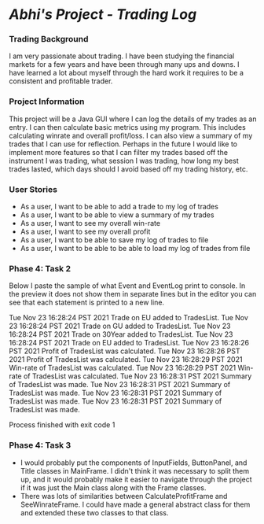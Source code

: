 # *Abhi's Project - Trading Log*

### Trading Background

I am very passionate about trading. I have been studying the financial markets for a few years and have been
through many ups and downs. I have learned a lot about myself through the hard work it requires to be a
consistent and profitable trader.

### Project Information

This project will be a Java GUI where I can log the details of my trades as an entry. I can then calculate basic
metrics using my program. This includes calculating winrate and overall profit/loss. I can also view a summary
of my trades that I can use for reflection. Perhaps in the future I would like to implement more features so that
I can filter my trades based off the instrument I was trading, what session I was trading, how long my best trades
lasted, which days should I avoid based off my trading history, etc.

### User Stories

- As a user, I want to be able to add a trade to my log of trades
- As a user, I want to be able to view a summary of my trades
- As a user, I want to see my overall win-rate
- As a user, I want to see my overall profit
- As a user, I want to be able to save my log of trades to file
- As a user, I want to be able to be able to load my log of trades from file

### Phase 4: Task 2

Below I paste the sample of what Event and EventLog print to console. In the preview it does not show
them in separate lines but in the editor you can see that each statement is printed to a new line.

Tue Nov 23 16:28:24 PST 2021
Trade on EU added to TradesList.
Tue Nov 23 16:28:24 PST 2021
Trade on GU added to TradesList.
Tue Nov 23 16:28:24 PST 2021
Trade on 30Year added to TradesList.
Tue Nov 23 16:28:24 PST 2021
Trade on EU added to TradesList.
Tue Nov 23 16:28:26 PST 2021
Profit of TradesList was calculated.
Tue Nov 23 16:28:26 PST 2021
Profit of TradesList was calculated.
Tue Nov 23 16:28:29 PST 2021
Win-rate of TradesList was calculated.
Tue Nov 23 16:28:29 PST 2021
Win-rate of TradesList was calculated.
Tue Nov 23 16:28:31 PST 2021
Summary of TradesList was made.
Tue Nov 23 16:28:31 PST 2021
Summary of TradesList was made.
Tue Nov 23 16:28:31 PST 2021
Summary of TradesList was made.
Tue Nov 23 16:28:31 PST 2021
Summary of TradesList was made.

Process finished with exit code 1

### Phase 4: Task 3

- I would probably put the components of InputFields, ButtonPanel, and Title classes in MainFrame. I didn't think it
was necessary to split them up, and it would probably make it easier to navigate through the project if it was just
the Main class along with the Frame classes.
- There was lots of similarities between CalculateProfitFrame and SeeWinrateFrame. I could have made a general
abstract class for them and extended these two classes to that class.